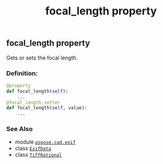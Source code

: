 ﻿---
title: focal_length property
second_title: Aspose.CAD for Python via .NET API References
description: 
type: docs
weight: 310
url: /python-net/aspose.cad.exif/exifdata/focal_length/
is_root: false
---

## focal_length property


Gets or sets the focal length.
### Definition:
```python
@property
def focal_length(self):
    ...
@focal_length.setter
def focal_length(self, value):
    ...
```

### See Also
* module [`aspose.cad.exif`](../../)
* class [`ExifData`](/cad/python-net/aspose.cad.exif/exifdata)
* class [`TiffRational`](/cad/python-net/aspose.cad.fileformats.tiff/tiffrational)
